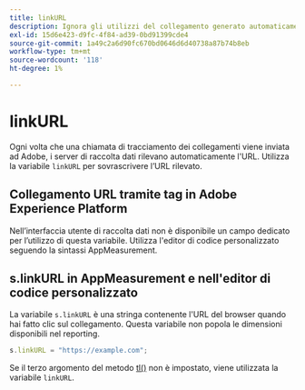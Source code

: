 ```yaml
---
title: linkURL
description: Ignora gli utilizzi del collegamento generato automaticamente da AppMeasurement nelle chiamate di tracciamento dei collegamenti.
exl-id: 15d6e423-d9fc-4f84-ad39-0bd91399cde4
source-git-commit: 1a49c2a6d90fc670bd0646d6d40738a87b74b8eb
workflow-type: tm+mt
source-wordcount: '118'
ht-degree: 1%

---
```


# linkURL

Ogni volta che una chiamata di tracciamento dei collegamenti viene inviata ad Adobe, i server di raccolta dati rilevano automaticamente l&#39;URL. Utilizza la variabile `linkURL` per sovrascrivere l’URL rilevato.

## Collegamento URL tramite tag in Adobe Experience Platform

Nell’interfaccia utente di raccolta dati non è disponibile un campo dedicato per l’utilizzo di questa variabile. Utilizza l&#39;editor di codice personalizzato seguendo la sintassi AppMeasurement.

## s.linkURL in AppMeasurement e nell&#39;editor di codice personalizzato

La variabile `s.linkURL` è una stringa contenente l&#39;URL del browser quando hai fatto clic sul collegamento. Questa variabile non popola le dimensioni disponibili nel reporting.

```js
s.linkURL = "https://example.com";
```

Se il terzo argomento del metodo [tl()](../functions/tl-method.md) non è impostato, viene utilizzata la variabile `linkURL`.
